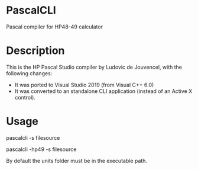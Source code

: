 # PascalCLI
Pascal compiler for HP48-49 calculator

# Description
This is the HP Pascal Studio compiler by Ludovic de Jouvencel, with the following changes:
* It was ported to Visual Studio 2019 (from Visual C++ 6.0)
* It was converted to an standalone CLI application (instead of an Active X control).

# Usage

pascalcli -s filesource

pascalcli -hp49 -s filesource 

By default the units folder must be in the executable path.
